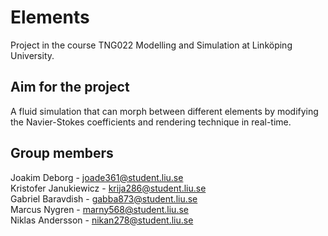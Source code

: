 Elements
================================

Project in the course TNG022 Modelling and Simulation at Linköping University.

Aim for the project
-------------------------
A fluid simulation that can morph between different elements by modifying the Navier-Stokes coefficients and rendering technique in real-time. 

Group members
-------------------------
Joakim Deborg - joade361@student.liu.se<br />
Kristofer Janukiewicz - krija286@student.liu.se<br />
Gabriel Baravdish - gabba873@student.liu.se<br />
Marcus Nygren - marny568@student.liu.se<br />
Niklas Andersson - nikan278@student.liu.se<br />